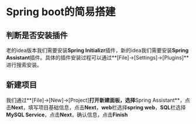 # Spring boot的简易搭建

## 判断是否安装插件
老的idea版本我们需要安装**Spring Initializr**插件，新的idea我们需要安装**Spring Assistant**插件。具体的插件安装过程可以通过**[File]->[Settings]->[Plugins]**进行搜索安装。

## 新建项目
我们通过**[File]->[New]->[Project]**打开新建面板，选择**Spring Assistant**，点击**Next**，填写项目基础信息，点击**Next**，**web**栏选择**spring web**，**SQL**栏选择**MySQL Service**，点击**Next**，确认信息，点击**Finish**
